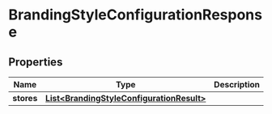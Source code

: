 
# BrandingStyleConfigurationResponse

## Properties
Name | Type | Description | Notes
------------ | ------------- | ------------- | -------------
**stores** | [**List&lt;BrandingStyleConfigurationResult&gt;**](BrandingStyleConfigurationResult.md) |  |  [optional]



